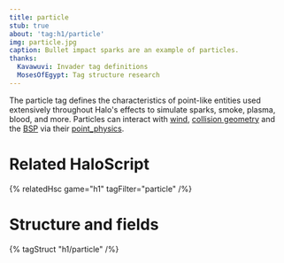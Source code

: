 ```yaml
---
title: particle
stub: true
about: 'tag:h1/particle'
img: particle.jpg
caption: Bullet impact sparks are an example of particles.
thanks:
  Kavawuvi: Invader tag definitions
  MosesOfEgypt: Tag structure research
---
```

The particle tag defines the characteristics of point-like entities used extensively throughout Halo's effects to simulate sparks, smoke, plasma, blood, and more. Particles can interact with [wind](~), [collision geometry](~model_collision_geometry) and the [BSP](~scenario_structure_bsp) via their [point_physics](~).

# Related HaloScript

{% relatedHsc game="h1" tagFilter="particle" /%}

# Structure and fields

{% tagStruct "h1/particle" /%}
